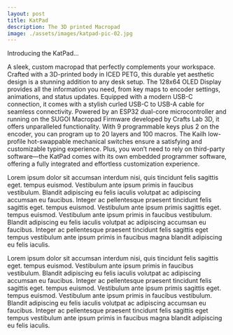 ```yaml
---
layout: post
title: KatPad
description: The 3D printed Macropad
image: ./assets/images/katpad-pic-02.jpg
---
```


<!-- <img src="{% link assets/images/katpad-pic-03.jpg %}" alt="" style="width: 600px"/> -->

Introducing the KatPad...

A sleek, custom macropad that perfectly complements your workspace. Crafted with a 3D-printed body in ICED PETG, this durable yet aesthetic design is a stunning addition to any desk setup. The 128x64 OLED Display provides all the information you need, from key maps to encoder settings, animations, and status updates. Equipped with a modern USB-C connection, it comes with a stylish curled USB-C to USB-A cable for seamless connectivity. Powered by an ESP32 dual-core microcontroller and running on the SUGOI Macropad Firmware developed by Crafts Lab 3D, it offers unparalleled functionality. With 9 programmable keys plus 2 on the encoder, you can program up to 20 layers and 100 macros. The Kailh low-profile hot-swappable mechanical switches ensure a satisfying and customizable typing experience. Plus, you won’t need to rely on third-party software—the KatPad comes with its own embedded programmer software, offering a fully integrated and effortless customization experience.

<p><span class="image left"><img src="{% link assets/images/katpad-pic-03.jpg %}" alt="" /></span>Lorem ipsum dolor sit accumsan interdum nisi, quis tincidunt felis sagittis eget. tempus euismod. Vestibulum ante ipsum primis in faucibus vestibulum. Blandit adipiscing eu felis iaculis volutpat ac adipiscing accumsan eu faucibus. Integer ac pellentesque praesent tincidunt felis sagittis eget. tempus euismod. Vestibulum ante ipsum primis sagittis eget. tempus euismod. Vestibulum ante ipsum primis in faucibus vestibulum. Blandit adipiscing eu felis iaculis volutpat ac adipiscing accumsan eu faucibus. Integer ac pellentesque praesent tincidunt felis sagittis eget tempus vestibulum ante ipsum primis in faucibus magna blandit adipiscing eu felis iaculis.</p>
<p><span class="image right"><img src="{% link assets/images/pic10.jpg %}" alt="" /></span>Lorem ipsum dolor sit accumsan interdum nisi, quis tincidunt felis sagittis eget. tempus euismod. Vestibulum ante ipsum primis in faucibus vestibulum. Blandit adipiscing eu felis iaculis volutpat ac adipiscing accumsan eu faucibus. Integer ac pellentesque praesent tincidunt felis sagittis eget. tempus euismod. Vestibulum ante ipsum primis sagittis eget. tempus euismod. Vestibulum ante ipsum primis in faucibus vestibulum. Blandit adipiscing eu felis iaculis volutpat ac adipiscing accumsan eu faucibus. Integer ac pellentesque praesent tincidunt felis sagittis eget tempus vestibulum ante ipsum primis in faucibus magna blandit adipiscing eu felis iaculis.</p>